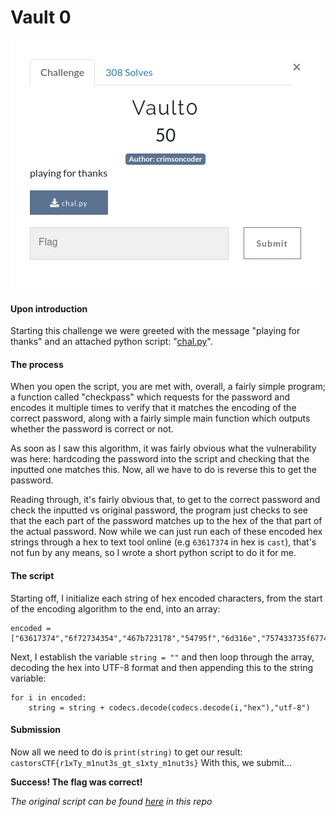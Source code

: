 # Vault 0

![Challenge Preview](image.png)

#### Upon introduction
Starting this challenge we were greeted with the message "playing for thanks" and an attached python script: "[chal.py](https://github.com/Hirora/Castors-CTF-Writeups/blob/master/Vault0-Challenge/chal.py)".

#### The process
When you open the script, you are met with, overall, a fairly simple program; a function called "checkpass" which requests for the password and encodes it multiple times to verify that it matches the encoding of the correct password, along with a fairly simple main function which outputs whether the password is correct or not.

As soon as I saw this algorithm, it was fairly obvious what the vulnerability was here: hardcoding the password into the script and checking that the inputted one matches this. Now, all we have to do is reverse this to get the password.

Reading through, it's fairly obvious that, to get to the correct password and check the inputted vs original password, the program just checks to see that the each part of the password matches up to the hex of the that part of the actual password. Now while we can just run each of these encoded hex strings through a hex to text tool online (e.g `63617374` in hex is `cast`), that's not fun by any means, so I wrote a short python script to do it for me.

#### The script
Starting off, I initialize each string of hex encoded characters, from the start of the encoding algorithm to the end, into an array:

```
encoded = ["63617374","6f72734354","467b723178","54795f","6d316e","757433735f6774","5f73317874795f6d","316e757433","737d"]
```

Next, I establish the variable `string = ""` and then loop through the array, decoding the hex into UTF-8 format and then appending this to the string variable:

```
for i in encoded:
    string = string + codecs.decode(codecs.decode(i,"hex"),"utf-8")
```

#### Submission
Now all we need to do is `print(string)` to get our result: `castorsCTF{r1xTy_m1nut3s_gt_s1xty_m1nut3s}`
With this, we submit...

**__Success! The flag was correct!__**

*The original script can be found [here](https://github.com/Hirora/Castors-CTF-Writeups/blob/master/Vault0-Challenge/script.py) in this repo*
